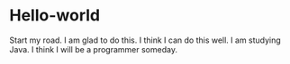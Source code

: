 # Hello-world
Start my road.
I am glad to do this.
I think I can do this well.
I am studying Java. I think I will be a programmer someday.
